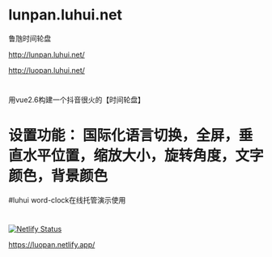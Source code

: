 # lunpan.luhui.net
鲁虺时间轮盘

http://lunpan.luhui.net/


http://luopan.luhui.net/
#
用vue2.6构建一个抖音很火的【时间轮盘】

# 设置功能： 国际化语言切换，全屏，垂直水平位置，缩放大小，旋转角度，文字颜色，背景颜色 
 <link rel="canonical" href="%E7%94%A8vue2.6%E6%9E%84%E5%BB%BA%E6%97%B6%E9%97%B4%E8%BD%AE%E7%9B%98%E5%B0%8Fdemo%E6%88%AA%E5%9B%BE_20201004131512.jpg" data-pjax-transient>

#luhui word-clock在线托管演示使用

#
[![Netlify Status](https://api.netlify.com/api/v1/badges/677c4df2-4850-4d3b-afd0-b2347fe16854/deploy-status)](https://app.netlify.com/sites/luopan/deploys)

https://luopan.netlify.app/












